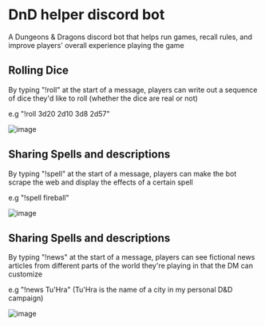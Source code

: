 # DnD helper discord bot
  A Dungeons & Dragons discord bot that helps run games, recall rules, and improve players' overall experience playing the game

## Rolling Dice
By typing "!roll" at the start of a message, players can write out a sequence of dice they'd like to roll (whether the dice are real or not)

e.g "!roll 3d20 2d10 3d8 2d57"

![image](https://github.com/user-attachments/assets/7e2c8893-20f1-422a-a725-fa6c749ee3d9)

## Sharing Spells and descriptions
By typing "!spell" at the start of a message, players can make the bot scrape the web and display the effects of a certain spell

e.g "!spell fireball"

![image](https://github.com/user-attachments/assets/a1e2bbb3-0350-4d43-ad72-f976fa01081a)

## Sharing Spells and descriptions
By typing "!news" at the start of a message, players can see fictional news articles from different parts of the world they're playing in that the DM can customize

e.g "!news Tu'Hra" (Tu'Hra is the name of a city in my personal D&D campaign)

![image](https://github.com/user-attachments/assets/f9b13d7d-67e0-4bec-bab8-01ccb98a9c7f)
